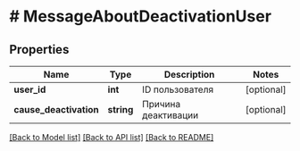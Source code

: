 # # MessageAboutDeactivationUser

## Properties

Name | Type | Description | Notes
------------ | ------------- | ------------- | -------------
**user_id** | **int** | ID пользователя | [optional] 
**cause_deactivation** | **string** | Причина деактивации | [optional] 

[[Back to Model list]](../../README.md#documentation-for-models) [[Back to API list]](../../README.md#documentation-for-api-endpoints) [[Back to README]](../../README.md)


